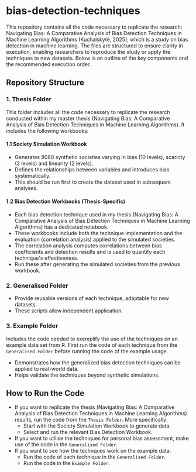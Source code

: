 # bias-detection-techniques
This repository contains all the code necessary to replicate the research: Navigating Bias: A Comparative Analysis of Bias Detection Techniques in Machine Learning Algorithms (Kuchalskytė, 2025), which is a study on bias detection in machine learning. The files are structured to ensure clarity in execution, enabling researchers to reproduce the study or apply the techniques to new datasets. Below is an outline of the key components and the recommended execution order.

## Repository Structure 
### 1. Thesis Folder
This folder includes all the code necessary to replicate the research conducted within my master thesis (Navigating Bias: A Comparative Analysis of Bias Detection Techniques in Machine Learning Algorithms). It includes the following workbooks:

#### 1.1 Society Simulation Workbook
* Generates 8080 synthetic societies varying in bias (10 levels), scaricty (2 levels) and linearity (2 levels).
* Defines the relationships between variables and introduces bias systematically.
* This should be run first to create the dataset used in subsequent analyses.

#### 1.2 Bias Detection Workbooks (Thesis-Specific)
* Each bias detection technique used in my thesis (Navigating Bias: A Comparative Analysis of Bias Detection Techniques in Machine Learning Algorithms) has a dedicated notebook.
* These workbooks include both the technique implementation and the evaluation (correlation analysis) applied to the simulated societies.
* The correlation analysis computes correlations between bias coefficients and detection results and is used to quantify each technique's effectiveness.
* Run these after generating the simulated societies from the previous workbook.

### 2. Generalised Folder
* Provide reusable versions of each technique, adaptable for new datasets.
* These scripts allow independent application.

### 3. Example Folder
Includes the code needed to exemplify the use of the techniques on an example data set from R. First run the code of each technique from the `Generalised Folder` before running the code of the example usage.
* Demonstrates how the generalized bias detection techniques can be applied to real-world data.
* Helps validate the techniques beyond synthetic simulations.

## How to Run the Code
* If you want to replicate the thesis (Navigating Bias: A Comparative Analysis of Bias Detection Techniques in Machine Learning Algorithms) results, run the code from the `Thesis Folder`. More specifically:
    - Start with the Society Simulation Workbook to generate data.
    - Select and run the relevant Bias Detection Workbook.
* If you want to utilise the techniques for personal bias assessment, make use of the code in the `Generalised Folder`.
* If you want to see how the technques work on the example data:
    - Run the code of each technique in the `Generalised Folder`.
    - Run the code in the `Example Folder`.
